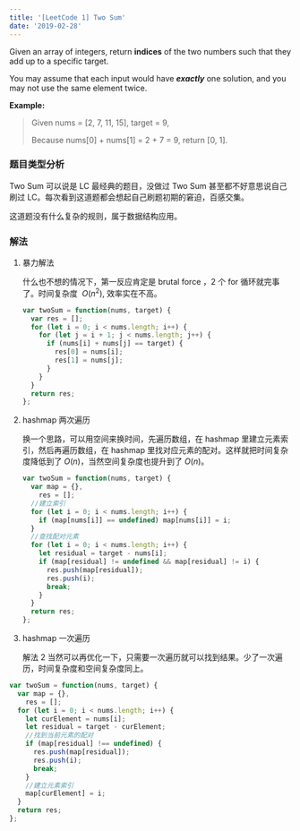 ```yaml
---
title: '[LeetCode 1] Two Sum'
date: '2019-02-28'
---
```


Given an array of integers, return **indices** of the two numbers such that they add up to a specific target.

You may assume that each input would have **_exactly_** one solution, and you may not use the same element twice.

**Example:**

> Given nums = [2, 7, 11, 15], target = 9,
>
> Because nums[0] + nums[1] = 2 + 7 = 9,
> return [0, 1].

### 题目类型分析

Two Sum 可以说是 LC 最经典的题目，没做过 Two Sum 甚至都不好意思说自己刷过 LC。每次看到这道题都会想起自己刷题初期的窘迫，百感交集。

这道题没有什么复杂的规则，属于数据结构应用。

### 解法

1. 暴力解法

   什么也不想的情况下，第一反应肯定是 brutal force ，2 个 for 循环就完事了。时间复杂度 $\ O(n^2)$, 效率实在不高。

   ```javascript
   var twoSum = function(nums, target) {
     var res = [];
     for (let i = 0; i < nums.length; i++) {
       for (let j = i + 1; j < nums.length; j++) {
         if (nums[i] + nums[j] == target) {
           res[0] = nums[i];
           res[1] = nums[j];
         }
       }
     }
     return res;
   };
   ```

2. hashmap 两次遍历

   换一个思路，可以用空间来换时间，先遍历数组，在 hashmap 里建立元素索引，然后再遍历数组，在 hashmap 里找对应元素的配对。这样就把时间复杂度降低到了$\ O(n)$，当然空间复杂度也提升到了$\ O(n)$。

   ```javascript
   var twoSum = function(nums, target) {
     var map = {},
       res = [];
     //建立索引
     for (let i = 0; i < nums.length; i++) {
       if (map[nums[i]] == undefined) map[nums[i]] = i;
     }
     //查找配对元素
     for (let i = 0; i < nums.length; i++) {
       let residual = target - nums[i];
       if (map[residual] != undefined && map[residual] != i) {
         res.push(map[residual]);
         res.push(i);
         break;
       }
     }
     return res;
   };
   ```

3. hashmap 一次遍历

   解法 2 当然可以再优化一下，只需要一次遍历就可以找到结果。少了一次遍历，时间复杂度和空间复杂度同上。

```javascript
var twoSum = function(nums, target) {
  var map = {},
    res = [];
  for (let i = 0; i < nums.length; i++) {
    let curElement = nums[i];
    let residual = target - curElement;
    //找到当前元素的配对
    if (map[residual] !== undefined) {
      res.push(map[residual]);
      res.push(i);
      break;
    }
    //建立元素索引
    map[curElement] = i;
  }
  return res;
};
```
